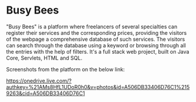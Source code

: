 # Busy Bees
"Busy Bees" is a platform where freelancers of several specialties can register their services and the corresponding prices, providing the visitors of the webpage a comprehensive database of such services. The visitors can search through the database using a keyword or browsing through all the entries with the help of filters.  It's a full stack web project, built on Java Core, Servlets, HTML and SQL.

Screenshots from the platform on the below link:

https://onedrive.live.com/?authkey=%21AMs8HfL1UDoR0h0&v=photos&id=A506DB33406D76C1%2159263&cid=A506DB33406D76C1

